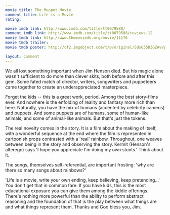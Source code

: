 ```yaml
---
movie title: The Muppet Movie
comment title: Life is a Movie
rating: 

movie imdb link: http://www.imdb.com/title/tt0079588/
comment imdb link: http://www.imdb.com/title/tt0079588/reviews-12
movie tmdb link: http://www.themoviedb.org/movie/11176
movie tmdb trailer: 
movie tmdb poster: http://cf2.imgobject.com/t/p/original/5dsG35D3GZAvVpzD7IXaSpfceZW.jpg

layout: comment
---
```


We all lost something important when Jim Henson died. But his magic alone wasn't sufficient to do more than clever skits, both before and after this gem. Some fated match of director, writers, songwriters and puppeteers came together to create an underappreciated masterpiece.

Forget the kids -- this is a great work, period. Among the best story-films ever. And nowhere is the enfolding of reality and fantasy more rich than here. Naturally, you have the mix of humans (accented by celebrity cameos) and puppets. And some puppets are of humans, some of human-like animals, and some of animal-like animals. But that's just the tokens.

The real novelty comes in the story. It is a film about the making of itself, with a wonderful sequence at the end where the film is represented in cartoonish props contrasted with a 'real' rainbow. Throughout, one weaves between being in the story and observing the story. Kermit (Henson's alterego) says 'I hope you appreciate I'm doing my own stunts.' Think about it.

The songs, themselves self-referential, are important frosting: 'why are there so many songs about rainbows?'

'Life is a movie, write your own ending, keep believing, keep pretending...' You don't get that in common fare. If you have kids, this is the most educational exposure you can give them among the kiddie offerings. There's nothing more powerful than the ability to perform abstract reasoning and the foundation of that is the play between what things are and what things represent them. Thanks and God bless you, Jim.